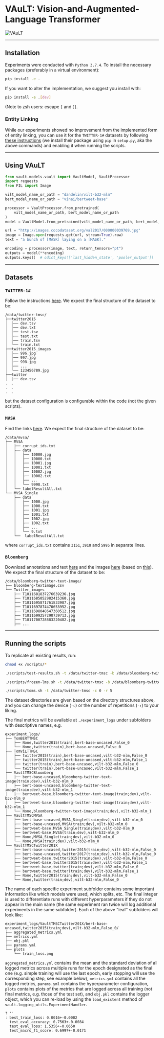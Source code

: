 # VAuLT: Vision-and-Augmented-Language Transformer

![VAuLT](./media/vault.png)

---

## Installation


Experiments were conducted with `Python 3.7.4`. To install the necessary packages (preferably in a virtual environment):

```bash
pip install -e .
```

If you want to alter the implementation, we suggest you install with:

```bash
pip install -e .[dev]
```

(Note to zsh users: escape `[` and `]`).

### Entity Linking

While our experiments showed no improvement from the implemented form of entity linking, you can use it for the `TWITTER-1#` datasets by following [these instructions](https://github.com/informagi/REL#setup-package) (we install their package using `pip` in `setup.py`, aka the above commands) and enabling it when running the scripts.

---

## Using VAuLT

```python
from vault.models.vault import VaultModel, VaultProcessor
import requests
from PIL import Image

vilt_model_name_or_path = "dandelin/vilt-b32-mlm"
bert_model_name_or_path = "vinai/bertweet-base"

processor = VaultProcessor.from_pretrained(
    vilt_model_name_or_path, bert_model_name_or_path
)
model = VaultModel.from_pretrained(vilt_model_name_or_path, bert_model_name_or_path)

url = "http://images.cocodataset.org/val2017/000000039769.jpg"
image = Image.open(requests.get(url, stream=True).raw)
text = "a bunch of [MASK] laying on a [MASK]."

encoding = processor(image, text, return_tensors="pt")
outputs = model(**encoding)
outputs.keys()  # odict_keys(['last_hidden_state', 'pooler_output'])
```


---

## Datasets

### `TWITTER-1#`

Follow the instructions [here](https://github.com/jefferyYu/TomBERT). We expect the final structure of the dataset to be:

```
/data/twitter-tmsc/
├──twitter2015
│  ├── dev.tsv
│  ├── dev.txt
│  ├── test.tsv
│  ├── test.txt
│  ├── train.tsv
│  └── train.txt
├──twitter2015_images
│  ├── 996.jpg
│  ├── 997.jpg
│  ├── 998.jpg
│  ├── ...
│  └── 123456789.jpg
├──twitter
│  ├── dev.tsv
.  .
.  .
.  .
```

but the dataset configuration is configurable within the code (not the given scripts).

### `MVSA`

Find the links [here](https://mcrlab.net/research/mvsa-sentiment-analysis-on-multi-view-social-data/). We expect the final structure of the dataset to be:

```
/data/mvsa/
├── MVSA
│   ├── corrupt_ids.txt
│   ├── data
│   │   ├── 10000.jpg
│   │   ├── 10000.txt
│   │   ├── 10001.jpg
│   │   ├── 10001.txt
│   │   ├── 10002.jpg
│   │   ├── 10002.txt
│   │   ├── ...
│   │   └── 9998.txt
│   └── labelResultAll.txt
└── MVSA_Single
    ├── data
    │   ├── 1000.jpg
    │   ├── 1000.txt
    │   ├── 1001.jpg
    │   ├── 1001.txt
    │   ├── 1002.jpg
    │   ├── 1002.txt
    │   ├── ...
    │   └── 9.txt
    └──  labelResultAll.txt
```

where `corrupt_ids.txt` contains `3151`, `3910` and `5995` in separate lines.

### `Bloomberg`

Download annotations and text [here](https://github.com/danielpreotiuc/text-image-relationship) and the images [here](https://www.dropbox.com/s/olkxuw8b9cy9i0q/Twitter_images.zip?dl=0) (based on [this](https://github.com/danielpreotiuc/text-image-relationship/issues/2)). We expect the final structure of the dataset to be:

```
/data/bloomberg-twitter-text-image/
├── bloomberg-textimage.csv
└── Twitter_images
    ├── T1011681837276639236.jpg
    ├── T1011685052982415360.jpg
    ├── T1011695871761833987.jpg
    ├── T1011697874470653952.jpg
    ├── T1011698048647360512.jpg
    ├── T1011699257290739713.jpg
    ├── T1011700728883220482.jpg
    ├── ...
```

---

## Running the scripts

To replicate all existing results, run:

```bash
chmod +x /scripts/*

./scripts/test-results.sh -t /data/twitter-tmsc -b /data/bloomberg-twitter-text-image -m /data/mvsa -c 0 -r 5

./scripts/frozen-lms.sh -t /data/twitter-tmsc -b /data/bloomberg-twitter-text-image -c 0 -r 5

./scripts/toms.sh -t /data/twitter-tmsc -c 0 -r 5
```

The dataset directories are given based on the directory structures above, and you can change the device (`-c`) or the number of repetitions (`-r`) to your liking.

The final metrics will be available at `./experiment_logs` under subfolders with descriptive names, e.g.

```
experiment_logs/
├── TomBERTTMSC
│   ├── None,twitter2015(train),bert-base-uncased,False_0
│   └── None,twitter(train),bert-base-uncased,False_0
├── TomViLTTMSC
│   ├── twitter2015(train),bert-base-uncased,vilt-b32-mlm,False_0
│   ├── twitter2015(train),bert-base-uncased,vilt-b32-mlm,False_1
│   ├── twitter(train),bert-base-uncased,vilt-b32-mlm,False_0
│   └── twitter(train),bert-base-uncased,vilt-b32-mlm,False_1
├── VaultTMSCBloomberg
│   ├── bert-base-uncased,bloomberg-twitter-text-image(train;dev),vilt-b32-mlm_0
│   ├── bert-base-uncased,bloomberg-twitter-text-image(train;dev),vilt-b32-mlm_1
│   ├── bertweet-base,bloomberg-twitter-text-image(train;dev),vilt-b32-mlm_0
│   ├── bertweet-base,bloomberg-twitter-text-image(train;dev),vilt-b32-mlm_1
│   └── None,bloomberg-twitter-text-image(train;dev),vilt-b32-mlm_1
├── VaultTMSCMVSA
│   ├── bert-base-uncased,MVSA_Single(train;dev),vilt-b32-mlm_0
│   ├── bert-base-uncased,MVSA(train;dev),vilt-b32-mlm_0
│   ├── bertweet-base,MVSA_Single(train;dev),vilt-b32-mlm_0
│   ├── bertweet-base,MVSA(train;dev),vilt-b32-mlm_0
│   ├── None,MVSA_Single(train;dev),vilt-b32-mlm_0
│   └── None,MVSA(train;dev),vilt-b32-mlm_0
└── VaultTMSCTwitter201X
    ├── bert-base-uncased,twitter2015(train;dev),vilt-b32-mlm,False_0
    ├── bert-base-uncased,twitter2017(train;dev),vilt-b32-mlm,False_0
    ├── bertweet-base,twitter2015(train;dev),vilt-b32-mlm,False_0
    ├── bertweet-base,twitter2015(train;dev),vilt-b32-mlm,False_1
    ├── bertweet-base,twitter(train;dev),vilt-b32-mlm,False_0
    ├── bertweet-base,twitter(train;dev),vilt-b32-mlm,False_1
    ├── None,twitter2015(train;dev),vilt-b32-mlm,False_0
    └── None,twitter(train;dev),vilt-b32-mlm,False_0
```

The name of each specific experiment subfolder contains some important information like which models were used, which splits, etc. The final integer is used to differentiate runs with different hyperparameters if they do not appear in the main name (the same experiment ran twice will log additional experiments in the same subfolder). Each of the above "leaf" subfolders will look like:

```
experiment_logs/VaultTMSCTwitter201X/bert-base-uncased,twitter2015(train;dev),vilt-b32-mlm,False_0/
├── aggregated_metrics.yml
├── metrics.yml
├── obj.pkl
├── params.yml
└── plots
    └── train_loss.png
```

`aggregated_metrics.yml` contains the mean and the standard deviation of all logged metrics across multiple runs for the epoch designated as the final one (e.g. simple training will use the last epoch, early stopping will use the corresponding step, see example below), `metrics.yml` contains all the logged metrics, `params.yml` contains the hyperparameter configuration, `plots` contains plots of the metrics that are logged across all training (not final metrics, e.g. those of the test set), and `obj.pkl` contains the logger object, which you can re-load by using the `load_existent` method of `vault.logging_utils.ExperimentHandler`.

```
? ''
: best_train_loss: 0.0016+-0.0002
  test_eval_accuracy: 0.7563+-0.0084
  test_eval_loss: 1.5356+-0.0650
  test_macro_f1_score: 0.6997+-0.0171

```
